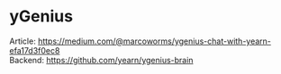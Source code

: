 # yGenius

Article: https://medium.com/@marcoworms/ygenius-chat-with-yearn-efa17d3f0ec8  
Backend: https://github.com/yearn/ygenius-brain
